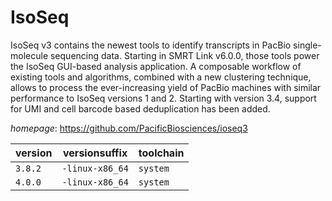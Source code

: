 # IsoSeq

IsoSeq v3 contains the newest tools to identify transcripts  in PacBio single-molecule sequencing data. Starting in SMRT  Link v6.0.0, those tools power the IsoSeq GUI-based analysis  application. A composable workflow of existing tools and  algorithms, combined with a new clustering technique, allows  to process the ever-increasing yield of PacBio machines with  similar performance to IsoSeq versions 1 and 2. Starting with  version 3.4, support for UMI and cell barcode based  deduplication has been added.

*homepage*: <https://github.com/PacificBiosciences/ioseq3>

version | versionsuffix | toolchain
--------|---------------|----------
``3.8.2`` | ``-linux-x86_64`` | ``system``
``4.0.0`` | ``-linux-x86_64`` | ``system``
